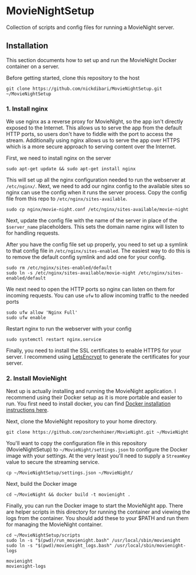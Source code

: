 # MovieNightSetup

Collection of scripts and config files for running a MovieNight server.


## Installation

This section documents how to set up and run the MovieNight Docker container on a server.

Before getting started, clone this repository to the host

`git clone https://github.com/nickdibari/MovieNightSetup.git ~/MovieNightSetup`

### 1. Install nginx

We use nginx as a reverse proxy for MovieNight, so the app isn't directly exposed to the Internet. This allows us to serve the app from the default HTTP ports, so users don't have to fiddle with the port to access the stream. Additionally using nginx allows us to serve the app over HTTPS which is a more secure approach to serving content over the Internet.

First, we need to install nginx on the server

`sudo apt-get update && sudo apt-get install nginx`

This will set up all the nginx configuration needed to run the webserver at `/etc/nginx/`. Next, we need to add our nginx config to the available sites so nginx can use the config when it runs the server process. Copy the config file from this repo to `/etc/nginx/sites-available`.

`sudo cp nginx/movie-night.conf /etc/nginx/sites-available/movie-night`

Next, update the config file with the name of the server in place of the `$server_name` placeholders. This sets the domain name nginx will listen to for handling requests.

After you have the config file set up properly, you need to set up a symlink to that config file in `/etc/nginx/sites-enabled`. The easiest way to do this is to remove the default config symlink and add one for your config.

```
sudo rm /etc/nginx/sites-enabled/default
sudo ln -s /etc/nginx/sites-available/movie-night /etc/nginx/sites-enabled/default
```

We next need to open the HTTP ports so nginx can listen on them for incoming requests. You can use `ufw` to allow incoming traffic to the needed ports

```
sudo ufw allow 'Nginx Full'
sudo ufw enable
```

Restart nginx to run the webserver with your config

`sudo systemctl restart nginx.service`

Finally, you need to install the SSL certificates to enable HTTPS for your server. I recommend using [LetsEncrypt](https://www.digitalocean.com/community/tutorials/how-to-secure-nginx-with-let-s-encrypt-on-ubuntu-18-04) to generate the certificates for your server.

### 2. Install MovieNight

Next up is actually installing and running the MovieNight application. I recommend using their Docker setup as it is more portable and easier to run. You first need to install docker, you can find [Docker installation instructions here](https://docs.docker.com/engine/install/ubuntu/).

Next, clone the MovieNight repository to your home directory.

`git clone https://github.com/zorchenhimer/MovieNight.git ~/MovieNight`

You'll want to copy the configuration file in this repository (MovieNightSetup) to `~/MovieNight/settings.json` to configure the Docker image with your settings. At the very least you'll need to supply a `StreamKey` value to secure the streaming service.

`cp ~/MovieNightSetup/settings.json ~/MovieNight/`

Next, build the Docker image

`cd ~/MovieNight && docker build -t movienight .`

Finally, you can run the Docker image to start the MovieNight app. There are helper scripts in this directory for running the container and viewing the logs from the container. You should add these to your $PATH and run them for managing the MovieNight container.

```
cd ~/MovieNightSetup/scripts
sudo ln -s "$(pwd)/run_movienight.bash" /usr/local/sbin/movienight
sudo ln -s "$(pwd)/movienight_logs.bash" /usr/local/sbin/movienight-logs

movienight
movienight-logs
```
